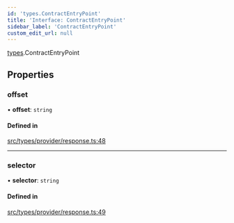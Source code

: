 ```yaml
---
id: 'types.ContractEntryPoint'
title: 'Interface: ContractEntryPoint'
sidebar_label: 'ContractEntryPoint'
custom_edit_url: null
---
```


[types](../namespaces/types.md).ContractEntryPoint

## Properties

### offset

• **offset**: `string`

#### Defined in

[src/types/provider/response.ts:48](https://github.com/starknet-io/starknet.js/blob/v5.24.2/src/types/provider/response.ts#L48)

---

### selector

• **selector**: `string`

#### Defined in

[src/types/provider/response.ts:49](https://github.com/starknet-io/starknet.js/blob/v5.24.2/src/types/provider/response.ts#L49)
